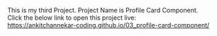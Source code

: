 This is my third Project.
Project Name is Profile Card Component.
<br>
Click the below link to open this project live:
<br>
https://ankitchannekar-coding.github.io/03_profile-card-component/
